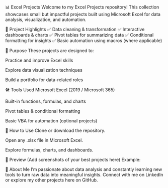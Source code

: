 📊 Excel Projects
Welcome to my Excel Projects repository!
This collection showcases small but impactful projects built using Microsoft Excel for data analysis, visualization, and automation.

📂 Project Highlights
✅ Data cleaning & transformation
✅ Interactive dashboards & charts
✅ Pivot tables for summarizing data
✅ Conditional formatting for insights
✅ Basic automation using macros (where applicable)

🎯 Purpose
These projects are designed to:

Practice and improve Excel skills

Explore data visualization techniques

Build a portfolio for data-related roles

🛠 Tools Used
Microsoft Excel (2019 / Microsoft 365)

Built-in functions, formulas, and charts

Pivot tables & conditional formatting

Basic VBA for automation (optional projects)

🚀 How to Use
Clone or download the repository.

Open any .xlsx file in Microsoft Excel.

Explore formulas, charts, and dashboards.

📸 Preview
(Add screenshots of your best projects here)
Example:


📌 About Me
I’m passionate about data analysis and constantly learning new tools to turn raw data into meaningful insights.
Connect with me on LinkedIn or explore my other projects here on GitHub.
